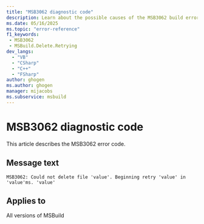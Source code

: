 ```yaml
---
title: "MSB3062 diagnostic code"
description: Learn about the possible causes of the MSB3062 build error, and get troubleshooting tips.
ms.date: 05/16/2025
ms.topic: "error-reference"
f1_keywords:
 - MSB3062
 - MSBuild.Delete.Retrying
dev_langs:
  - "VB"
  - "CSharp"
  - "C++"
  - "FSharp"
author: ghogen
ms.author: ghogen
manager: mijacobs
ms.subservice: msbuild
---
```


# MSB3062 diagnostic code

<!-- :::ErrorDefinitionDescription::: -->
<!-- :::editable-content name="introDescription"::: -->
This article describes the MSB3062 error code.
<!-- :::editable-content-end::: -->

## Message text

<!-- :::editable-content name="messageText"::: -->
`MSB3062: Could not delete file 'value'. Beginning retry 'value' in 'value'ms. 'value'`
<!-- :::editable-content-end::: -->
<!-- MSB3062: Could not delete file "{0}". Beginning retry {1} in {2}ms. {3} {4} -->

<!-- :::editable-content name="postOutputDescription"::: -->
<!--
{StrBegin="MSB3062: "} LOCALIZATION: {0} are paths. {1} and {2} are numbers. {3} is an optional localized message, {4} is message from LockCheck.
-->
<!-- :::editable-content-end::: -->
<!-- :::ErrorDefinitionDescription-end::: -->

## Applies to

All versions of MSBuild
